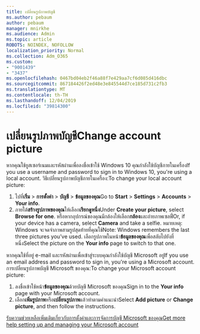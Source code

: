 ```yaml
---
title: เปลี่ยนรูปภาพบัญชี
ms.author: pebaum
author: pebaum
manager: mnirkhe
ms.audience: Admin
ms.topic: article
ROBOTS: NOINDEX, NOFOLLOW
localization_priority: Normal
ms.collection: Adm_O365
ms.custom:
- "9001439"
- "3437"
ms.openlocfilehash: 0467bd04eb2f46a88f7e429aa7cf6d085d416dbc
ms.sourcegitcommit: 867184426f2ed48e3e845544d7ce185d731c2fb3
ms.translationtype: MT
ms.contentlocale: th-TH
ms.lasthandoff: 12/04/2019
ms.locfileid: "39814300"
---
```

# <a name="change-account-picture"></a><span data-ttu-id="53958-102">เปลี่ยนรูปภาพบัญชี</span><span class="sxs-lookup"><span data-stu-id="53958-102">Change account picture</span></span>

<span data-ttu-id="53958-103">หากคุณใช้ยูสเซอร์เนมและรหัสผ่านเพื่อลงชื่อเข้าใช้ Windows 10 คุณกำลังใช้บัญชีภายในเครื่อง</span><span class="sxs-lookup"><span data-stu-id="53958-103">If you use a username and password to sign in to Windows 10, you're using a local account.</span></span> <span data-ttu-id="53958-104">วิธีเปลี่ยนรูปภาพบัญชีภายในเครื่อง:</span><span class="sxs-lookup"><span data-stu-id="53958-104">To change your local account picture:</span></span>

1. <span data-ttu-id="53958-105">ไปที่**เริ่ม** > **การตั้งค่า** > **บัญชี** > **ข้อมูลของคุณ**</span><span class="sxs-lookup"><span data-stu-id="53958-105">Go to **Start** > **Settings** > **Accounts** > **Your info**.</span></span>
2. <span data-ttu-id="53958-106">ภายใต้**สร้างรูปภาพของคุณ**ให้เลือก**เรียกดูหนึ่ง**</span><span class="sxs-lookup"><span data-stu-id="53958-106">Under **Create your picture**, select **Browse for one**.</span></span> <span data-ttu-id="53958-107">หรือหากอุปกรณ์ของคุณมีกล้องให้เลือก**กล้อง**และถ่ายภาพเซลฟี่</span><span class="sxs-lookup"><span data-stu-id="53958-107">Or, if your device has a camera, select **Camera** and take a selfie.</span></span> 
    <span data-ttu-id="53958-108">หมายเหตุ: Windows จะจดจำภาพสามรูปสุดท้ายที่คุณใช้</span><span class="sxs-lookup"><span data-stu-id="53958-108">Note: Windows remembers the last three pictures you’ve used.</span></span> <span data-ttu-id="53958-109">เลือกรูปภาพในหน้า**ข้อมูลของคุณ**เพื่อสลับไปยังที่หนึ่ง</span><span class="sxs-lookup"><span data-stu-id="53958-109">Select the picture on the **Your info** page to switch to that one.</span></span>

<span data-ttu-id="53958-110">หากคุณใช้ที่อยู่ e-mail และรหัสผ่านเพื่อเข้าสู่ระบบคุณกำลังใช้บัญชี Microsoft อยู่</span><span class="sxs-lookup"><span data-stu-id="53958-110">If you use an email address and password to sign in, you're using a Microsoft account.</span></span> <span data-ttu-id="53958-111">การเปลี่ยนรูปภาพบัญชี Microsoft ของคุณ:</span><span class="sxs-lookup"><span data-stu-id="53958-111">To change your Microsoft account picture:</span></span>

1. <span data-ttu-id="53958-112">ลงชื่อเข้าใช้หน้า**ข้อมูลของคุณ**ด้วยบัญชี Microsoft ของคุณ</span><span class="sxs-lookup"><span data-stu-id="53958-112">Sign in to the **Your info** page with your Microsoft account.</span></span>
2. <span data-ttu-id="53958-113">เลือก**เพิ่มรูปภาพ**หรือ**เปลี่ยนรูปภาพ**แล้วทำตามคำแนะนำ</span><span class="sxs-lookup"><span data-stu-id="53958-113">Select **Add picture** or **Change picture**, and then follow the instructions.</span></span>

[<span data-ttu-id="53958-114">รับความช่วยเหลือเพิ่มเติมเกี่ยวกับการตั้งค่าและการจัดการบัญชี Microsoft ของคุณ</span><span class="sxs-lookup"><span data-stu-id="53958-114">Get more help setting up and managing your Microsoft account</span></span>](https://support.microsoft.com/products/microsoft-account?category=manage-account)